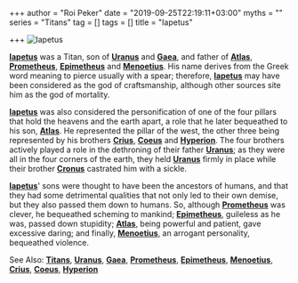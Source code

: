 +++
author = "Roi Peker"
date = "2019-09-25T22:19:11+03:00"
myths = ""
series = "Titans"
tag = []
tags = []
title = "Iapetus"

+++
![Iapetus](https://www.greekmythology.com/images/mythology/iapetus_image_22.jpg)

[**Iapetus**](https://www.greekmythology.com/Titans/Iapetus/iapetus.html "Iapetus") was a Titan, son of [**Uranus**](https://www.greekmythology.com/Other_Gods/Uranus/uranus.html "Uranus") and [**Gaea**](https://www.greekmythology.com/Other_Gods/Gaea/gaea.html "Gaea"), and father of [**Atlas**](https://www.greekmythology.com/Titans/Atlas/atlas.html "Atlas"), [**Prometheus**](https://www.greekmythology.com/Titans/Prometheus/prometheus.html "Prometheus"), [**Epimetheus**](https://www.greekmythology.com/Titans/Epimetheus/epimetheus.html "Epimetheus") and [**Menoetius**](https://www.greekmythology.com/Titans/Menoetius/menoetius.html "Menoetius"). His name derives from the Greek word meaning to pierce usually with a spear; therefore, [**Iapetus**](https://www.greekmythology.com/Titans/Iapetus/iapetus.html "Iapetus") may have been considered as the god of craftsmanship, although other sources site him as the god of mortality.

[**Iapetus**](https://www.greekmythology.com/Titans/Iapetus/iapetus.html "Iapetus") was also considered the personification of one of the four pillars that hold the heavens and the earth apart, a role that he later bequeathed to his son, [**Atlas**](https://www.greekmythology.com/Titans/Atlas/atlas.html "Atlas"). He represented the pillar of the west, the other three being represented by his brothers [**Crius**](https://www.greekmythology.com/Titans/Crius/crius.html "Crius"), [**Coeus**](https://www.greekmythology.com/Titans/Coeus/coeus.html "Coeus") and [**Hyperion**](https://www.greekmythology.com/Titans/Hyperion/hyperion.html "Hyperion"). The four brothers actively played a role in the dethroning of their father [**Uranus**](https://www.greekmythology.com/Other_Gods/Uranus/uranus.html "Uranus"); as they were all in the four corners of the earth, they held [**Uranus**](https://www.greekmythology.com/Other_Gods/Uranus/uranus.html "Uranus") firmly in place while their brother [**Cronus**](https://www.greekmythology.com/Titans/Cronus/cronus.html "Cronus") castrated him with a sickle.

[**Iapetus**](https://www.greekmythology.com/Titans/Iapetus/iapetus.html "Iapetus")' sons were thought to have been the ancestors of humans, and that they had some detrimental qualities that not only led to their own demise, but they also passed them down to humans. So, although [**Prometheus**](https://www.greekmythology.com/Titans/Prometheus/prometheus.html "Prometheus") was clever, he bequeathed scheming to mankind; [**Epimetheus**](https://www.greekmythology.com/Titans/Epimetheus/epimetheus.html "Epimetheus"), guileless as he was, passed down stupidity; [**Atlas**](https://www.greekmythology.com/Titans/Atlas/atlas.html "Atlas"), being powerful and patient, gave excessive daring; and finally, [**Menoetius**](https://www.greekmythology.com/Titans/Menoetius/menoetius.html "Menoetius"), an arrogant personality, bequeathed violence.

See Also: [**Titans**](https://www.greekmythology.com/Titans/titans.html "Titans"), [**Uranus**](https://www.greekmythology.com/Other_Gods/Uranus/uranus.html "Uranus"), [**Gaea**](https://www.greekmythology.com/Other_Gods/Gaea/gaea.html "Gaea"), [**Prometheus**](https://www.greekmythology.com/Titans/Prometheus/prometheus.html "Prometheus"), [**Epimetheus**](https://www.greekmythology.com/Titans/Epimetheus/epimetheus.html "Epimetheus"), [**Menoetius**](https://www.greekmythology.com/Titans/Menoetius/menoetius.html "Menoetius"), [**Crius**](https://www.greekmythology.com/Titans/Crius/crius.html "Crius"), [**Coeus**](https://www.greekmythology.com/Titans/Coeus/coeus.html "Coeus"), [**Hyperion**](https://www.greekmythology.com/Titans/Hyperion/hyperion.html "Hyperion")